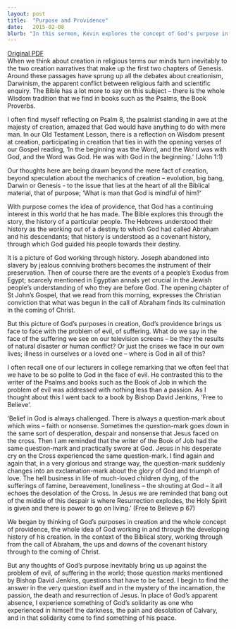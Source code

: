 ```yaml
---
layout: post
title:  "Purpose and Providence"
date:   2015-02-08
blurb: "In this sermon, Kevin explores the concept of God's purpose in creation and the idea of providence. He addresses the problem of evil and suffering in the world, and how these challenges can be faced with faith. The sermon emphasizes on the power of resurrection and the peace that comes from God's solidarity in suffering."
---
```

[Original PDF](/assets/pdf/2bflent2015.pdf)    
When we think about creation in religious terms our minds turn inevitably to the two creation narratives that make up the first two chapters of Genesis. Around these passages have sprung up all the debates about creationism, Darwinism, the apparent conflict between religious faith and scientific enquiry. The Bible has a lot more to say on this subject – there is the whole Wisdom tradition that we find in books such as the Psalms, the Book Proverbs.

I often find myself reflecting on Psalm 8, the psalmist standing in awe at the majesty of creation, amazed that God would have anything to do with mere man. In our Old Testament Lesson, there is a reflection on Wisdom present at creation, participating in creation that ties in with the opening verses of our Gospel reading, ‘In the beginning was the Word, and the Word was with God, and the Word was God. He was with God in the beginning.’ (John 1:1)

Our thoughts here are being drawn beyond the mere fact of creation, beyond speculation about the mechanics of creation – evolution, big bang, Darwin or Genesis - to the issue that lies at the heart of all the Biblical material, that of purpose; ‘What is man that God is mindful of him?’

With purpose comes the idea of providence, that God has a continuing interest in this world that he has made. The Bible explores this through the story, the history of a particular people. The Hebrews understood their history as the working out of a destiny to which God had called Abraham and his descendants; that history is understood as a covenant history, through which God guided his people towards their destiny.

It is a picture of God working through history. Joseph abandoned into slavery by jealous conniving brothers becomes the instrument of their preservation. Then of course there are the events of a people’s Exodus from Egypt; scarcely mentioned in Egyptian annals yet crucial in the Jewish people’s understanding of who they are before God. The opening chapter of St John’s Gospel, that we read from this morning, expresses the Christian conviction that what was begun in the call of Abraham finds its culmination in the coming of Christ.

But this picture of God’s purposes in creation, God’s providence brings us face to face with the problem of evil, of suffering. What do we say in the face of the suffering we see on our television screens – be they the results of natural disaster or human conflict? Or just the crises we face in our own lives; illness in ourselves or a loved one – where is God in all of this?

I often recall one of our lecturers in college remarking that we often feel that we have to be so polite to God in the face of evil. He contrasted this to the writer of the Psalms and books such as the Book of Job in which the problem of evil was addressed with nothing less than a passion. As I thought about this I went back to a book by Bishop David Jenkins, ‘Free to Believe’.

‘Belief in God is always challenged. There is always a question-mark about which wins – faith or nonsense. Sometimes the question-mark goes down in the same sort of desperation, despair and nonsense that Jesus faced on the cross. Then I am reminded that the writer of the Book of Job had the same question-mark and practically swore at God. Jesus in his desperate cry on the Cross experienced the same question-mark. I find again and again that, in a very glorious and strange way, the question-mark suddenly changes into an exclamation-mark about the glory of God and triumph of love. The hell business in life of much-loved children dying, of the sufferings of famine, bereavement, loneliness – the shouting at God – it all echoes the desolation of the Cross. In Jesus we are reminded that bang out of the middle of this despair is where Resurrection explodes, the Holy Spirit is given and there is power to go on living.’ (Free to Believe p 67)

We began by thinking of God’s purposes in creation and the whole concept of providence, the whole idea of God working in and through the developing history of his creation. In the context of the Biblical story, working through from the call of Abraham, the ups and downs of the covenant history through to the coming of Christ.

But any thoughts of God’s purpose inevitably bring us up against the problem of evil, of suffering in the world; those question marks mentioned by Bishop David Jenkins, questions that have to be faced. I begin to find the answer in the very question itself and in the mystery of the incarnation, the passion, the death and resurrection of Jesus. In place of God’s apparent absence, I experience something of God’s solidarity as one who experienced in himself the darkness, the pain and desolation of Calvary, and in that solidarity come to find something of his peace.
